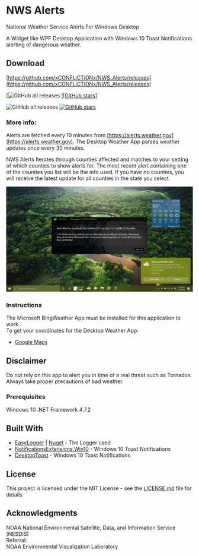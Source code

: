 # NWS Alerts  

National Weather Service Alerts For Windows Desktop

A Widget like WPF Desktop Application with Windows 10 Toast Notifications alerting of dangerous weather.

## Download

[https://github.com/xCONFLiCTiONx/NWS_Alerts/releases](https://github.com/xCONFLiCTiONx/NWS_Alerts/releases)  

[![GitHub all releases](https://img.shields.io/github/downloads/xCONFLiCTiONx/NWS_Alerts/total)  [![GitHub stars]](https://github.com/xCONFLiCTiONx/NWS_Alerts/releases)  

![GitHub all releases](https://img.shields.io/github/downloads/xCONFLiCTiONx/NWS_Alerts/total)  [![GitHub stars](https://img.shields.io/github/stars/xCONFLiCTiONx/XtendedMenu)](https://github.com/xCONFLiCTiONx/NWS_Alerts/stargazers)

### More info:

Alerts are fetched every 10 minutes from [https://alerts.weather.gov](https://alerts.weather.gov).
The Desktop Weather App parses weather updates once every 30 minutes.
  
NWS Alerts Iterates through counties affected and matches to your setting of which counties to show alerts for. The most recent alert containing one of the counties you list will be the info used. If you have no counties, you will receive the latest update for all counties in the state you select.

![Screenshot1](https://github.com/xCONFLiCTiONx/NWS_Alerts/raw/main/Screenshot.jpg)  

### Instructions

The Microsoft BingWeather App must be installed for this application to work.  
To get your coordinates for the Desktop Weather App:  

* [Google Maps](https://support.google.com/maps/answer/18539?co=GENIE.Platform%3DDesktop&hl=en)

## Disclaimer

Do not rely on this app to alert you in time of a real threat such as Tornados. Always take proper precautions of bad weather.  

### Prerequisites

Windows 10
.NET Framework 4.7.2

## Built With

* [EasyLogger](https://github.com/xCONFLiCTiONx/Logger) | [Nuget](https://www.nuget.org/packages/xCONFLiCTiONx.Logger/) - The Logger used
* [NotificationsExtensions.Win10](https://www.nuget.org/packages/NotificationsExtensions.Win10/14332.0.2/) - Windows 10 Toast Notifications
* [DesktopToast](https://github.com/emoacht/DesktopToast) - Windows 10 Toast Notifications

## License

This project is licensed under the MIT License - see the [LICENSE.md](LICENSE.md) file for details

## Acknowledgments

NOAA National Environmental Satellite, Data, and Information Service (NESDIS)  
Referral:  
NOAA Environmental Visualization Laboratory 
